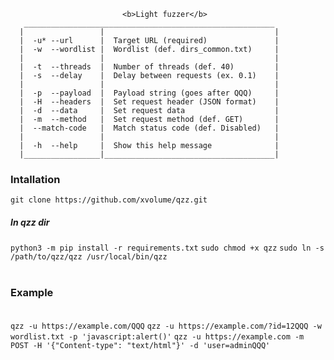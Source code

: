 
                             <b>Light fuzzer</b>
       ________________________________________________________
      |                 |                                      |
      |  -u* --url      |  Target URL (required)               |
      |  -w  --wordlist |  Wordlist (def. dirs_common.txt)     |
      |                 |                                      |
      |  -t  --threads  |  Number of threads (def. 40)         |
      |  -s  --delay    |  Delay between requests (ex. 0.1)    |
      |                 |                                      |
      |  -p  --payload  |  Payload string (goes after QQQ)     |
      |  -H  --headers  |  Set request header (JSON format)    |
      |  -d  --data     |  Set request data                    |
      |  -m  --method   |  Set request method (def. GET)       |
      |  --match-code   |  Match status code (def. Disabled)   |
      |                 |                                      |
      |  -h  --help     |  Show this help message              |
      |_________________|______________________________________|
    
    
<h3>Intallation</h3>
<code>git clone https://github.com/xvolume/qzz.git</code>
<h5>In qzz dir</h5>
<code>python3 -m pip install -r requirements.txt</code>
<code>sudo chmod +x qzz</code>
<code>sudo ln -s /path/to/qzz/qzz /usr/local/bin/qzz</code>
<br><br>
<h3>Example</h3><br>
    <code>qzz -u https://example.com/QQQ</code>
    <code>qzz -u https://example.com/?id=12QQQ -w wordlist.txt -p 'javascript:alert()'</code>
    <code>qzz -u https://example.com -m POST -H '{"Content-type": "text/html"}' -d 'user=adminQQQ'</code>
